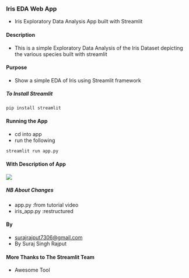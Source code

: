 ### Iris EDA Web App

+ Iris Exploratory Data Analysis App built with Streamlit

#### Description
+ This is a simple Exploratory Data Analysis of the Iris Dataset depicting the various species built with streamlit

#### Purpose
+ Show a simple EDA of Iris using Streamlit framework 

##### To Install Streamlit
```bash
pip install streamlit
```


#### Running the App
+ cd into app
+ run the following

```bash
streamlit run app.py
```


#### With Description of App
![](screenshots/iris_eda_desc.png)

##### NB About Changes
+ app.py :from tutorial video
+ iris_app.py :restructured



#### By
+ surajrajput7306@gmail.com
+ By Suraj Singh Rajput

#### More Thanks to The Streamlit Team
+ Awesome Tool
